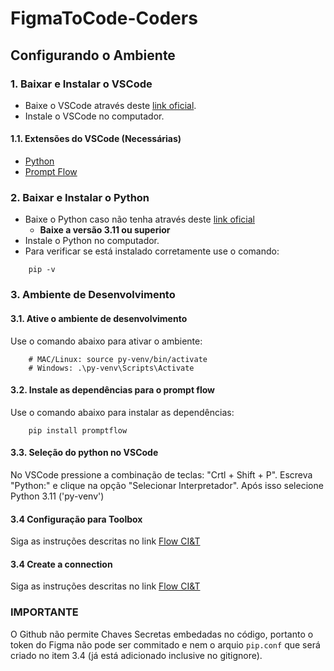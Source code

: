 # FigmaToCode-Coders

## Configurando o Ambiente

### 1. Baixar e Instalar o VSCode
- Baixe o VSCode através deste [link oficial](https://code.visualstudio.com/download).
- Instale o VSCode no computador.

#### 1.1. Extensões do VSCode (Necessárias)
- [Python](https://marketplace.visualstudio.com/items?itemName=ms-python.python)
- [Prompt Flow](https://marketplace.visualstudio.com/items?itemName=prompt-flow.prompt-flow)

### 2. Baixar e Instalar o Python
- Baixe o Python caso não tenha através deste [link oficial](https://www.python.org/downloads/)
  - **Baixe a versão 3.11 ou superior**
- Instale o Python no computador.
- Para verificar se está instalado corretamente use o comando:
```
    pip -v
```

### 3. Ambiente de Desenvolvimento
#### 3.1. Ative o ambiente de desenvolvimento
Use o comando abaixo para ativar o ambiente:
```
    # MAC/Linux: source py-venv/bin/activate
    # Windows: .\py-venv\Scripts\Activate
```

#### 3.2. Instale as dependências para o prompt flow
Use o comando abaixo para instalar as dependências:
```
    pip install promptflow
```

#### 3.3. Seleção do python no VSCode
No VSCode pressione a combinação de teclas: "Crtl + Shift + P".
Escreva "Python:" e clique na opção "Selecionar Interpretador".
Após isso selecione Python 3.11 ('py-venv')


#### 3.4 Configuração para Toolbox
Siga as instruções descritas no link [Flow CI&T](https://flow.ciandt.com/docs/techGuide/flow-for-coders/setting_up_your_environment/flow_toolbox)

#### 3.4 Create a connection
Siga as instruções descritas no link [Flow CI&T](https://flow.ciandt.com/docs/techGuide/flow-for-coders/setting_up_your_environment/custom_connection)


### IMPORTANTE
O Github não permite Chaves Secretas embedadas no código, portanto o token do Figma não pode ser commitado e nem o arquio `pip.conf` que será criado no item 3.4 (já está adicionado inclusive no gitignore).